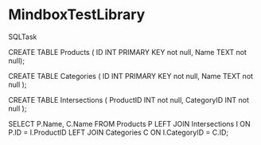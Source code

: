 # MindboxTestLibrary

SQLTask

CREATE TABLE Products (
	ID INT PRIMARY KEY not null,
	Name TEXT not null);

CREATE TABLE Categories (
	ID INT PRIMARY KEY not null,
	Name TEXT not null
);

CREATE TABLE Intersections (
	ProductID INT not null,
	CategoryID INT not null
);

SELECT P.Name, C.Name
  FROM Products P
LEFT JOIN Intersections I
  ON P.ID = I.ProductID
LEFT JOIN Categories C
	ON I.CategoryID = C.ID;
